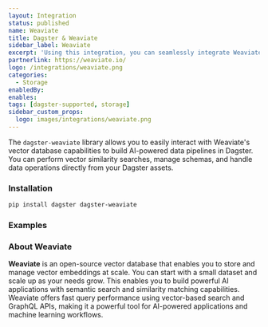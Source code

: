 ```yaml
---
layout: Integration
status: published
name: Weaviate
title: Dagster & Weaviate
sidebar_label: Weaviate
excerpt: 'Using this integration, you can seamlessly integrate Weaviate into your Dagster workflows, leveraging Weaviates data warehousing capabilities for your data pipelines.'
partnerlink: https://weaviate.io/
logo: /integrations/weaviate.png
categories:
  - Storage
enabledBy:
enables:
tags: [dagster-supported, storage]
sidebar_custom_props:
  logo: images/integrations/weaviate.png
---
```


The `dagster-weaviate` library allows you to easily interact with Weaviate's vector database capabilities to build AI-powered data pipelines in Dagster. You can perform vector similarity searches, manage schemas, and handle data operations directly from your Dagster assets.

### Installation

```bash
pip install dagster dagster-weaviate
```

### Examples

<CodeExample path="docs_snippets/docs_snippets/integrations/weaviate.py" language="python" />

### About Weaviate

**Weaviate** is an open-source vector database that enables you to store and manage vector embeddings at scale. You can start with a small dataset and scale up as your needs grow. This enables you to build powerful AI applications with semantic search and similarity matching capabilities. Weaviate offers fast query performance using vector-based search and GraphQL APIs, making it a powerful tool for AI-powered applications and machine learning workflows.
